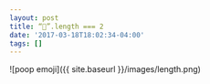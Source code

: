 ```yaml
---
layout: post
title: “💩”.length === 2
date: '2017-03-18T18:02:34-04:00'
tags: []
---
```


![poop emoji]({{ site.baseurl }}/images/length.png)
